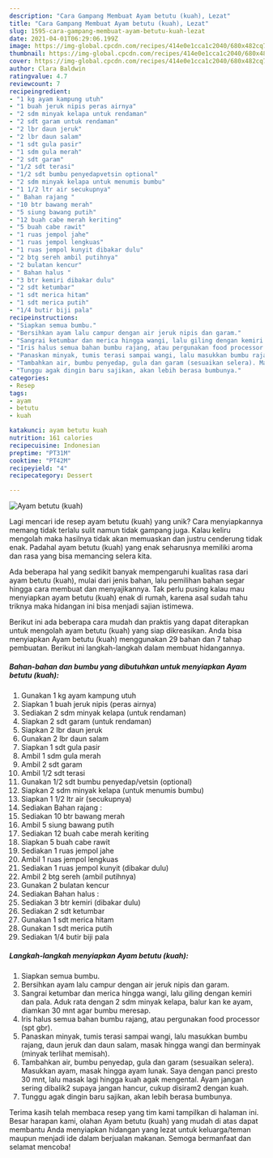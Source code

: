 ```yaml
---
description: "Cara Gampang Membuat Ayam betutu (kuah), Lezat"
title: "Cara Gampang Membuat Ayam betutu (kuah), Lezat"
slug: 1595-cara-gampang-membuat-ayam-betutu-kuah-lezat
date: 2021-04-01T06:29:06.199Z
image: https://img-global.cpcdn.com/recipes/414e0e1cca1c2040/680x482cq70/ayam-betutu-kuah-foto-resep-utama.jpg
thumbnail: https://img-global.cpcdn.com/recipes/414e0e1cca1c2040/680x482cq70/ayam-betutu-kuah-foto-resep-utama.jpg
cover: https://img-global.cpcdn.com/recipes/414e0e1cca1c2040/680x482cq70/ayam-betutu-kuah-foto-resep-utama.jpg
author: Clara Baldwin
ratingvalue: 4.7
reviewcount: 7
recipeingredient:
- "1 kg ayam kampung utuh"
- "1 buah jeruk nipis peras airnya"
- "2 sdm minyak kelapa untuk rendaman"
- "2 sdt garam untuk rendaman"
- "2 lbr daun jeruk"
- "2 lbr daun salam"
- "1 sdt gula pasir"
- "1 sdm gula merah"
- "2 sdt garam"
- "1/2 sdt terasi"
- "1/2 sdt bumbu penyedapvetsin optional"
- "2 sdm minyak kelapa untuk menumis bumbu"
- "1 1/2 ltr air secukupnya"
- " Bahan rajang "
- "10 btr bawang merah"
- "5 siung bawang putih"
- "12 buah cabe merah keriting"
- "5 buah cabe rawit"
- "1 ruas jempol jahe"
- "1 ruas jempol lengkuas"
- "1 ruas jempol kunyit dibakar dulu"
- "2 btg sereh ambil putihnya"
- "2 bulatan kencur"
- " Bahan halus "
- "3 btr kemiri dibakar dulu"
- "2 sdt ketumbar"
- "1 sdt merica hitam"
- "1 sdt merica putih"
- "1/4 butir biji pala"
recipeinstructions:
- "Siapkan semua bumbu."
- "Bersihkan ayam lalu campur dengan air jeruk nipis dan garam."
- "Sangrai ketumbar dan merica hingga wangi, lalu giling dengan kemiri dan pala. Aduk rata dengan 2 sdm minyak kelapa, balur kan ke ayam, diamkan 30 mnt agar bumbu meresap."
- "Iris halus semua bahan bumbu rajang, atau pergunakan food processor (spt gbr)."
- "Panaskan minyak, tumis terasi sampai wangi, lalu masukkan bumbu rajang, daun jeruk dan daun salam, masak hingga wangi dan berminyak (minyak terlihat memisah)."
- "Tambahkan air, bumbu penyedap, gula dan garam (sesuaikan selera). Masukkan ayam, masak hingga ayam lunak. Saya dengan panci presto 30 mnt, lalu masak lagi hingga kuah agak mengental. Ayam jangan sering dibalik2 supaya jangan hancur, cukup disiram2 dengan kuah."
- "Tunggu agak dingin baru sajikan, akan lebih berasa bumbunya."
categories:
- Resep
tags:
- ayam
- betutu
- kuah

katakunci: ayam betutu kuah 
nutrition: 161 calories
recipecuisine: Indonesian
preptime: "PT31M"
cooktime: "PT42M"
recipeyield: "4"
recipecategory: Dessert

---
```



![Ayam betutu (kuah)](https://img-global.cpcdn.com/recipes/414e0e1cca1c2040/680x482cq70/ayam-betutu-kuah-foto-resep-utama.jpg)

Lagi mencari ide resep ayam betutu (kuah) yang unik? Cara menyiapkannya memang tidak terlalu sulit namun tidak gampang juga. Kalau keliru mengolah maka hasilnya tidak akan memuaskan dan justru cenderung tidak enak. Padahal ayam betutu (kuah) yang enak seharusnya memiliki aroma dan rasa yang bisa memancing selera kita.



Ada beberapa hal yang sedikit banyak mempengaruhi kualitas rasa dari ayam betutu (kuah), mulai dari jenis bahan, lalu pemilihan bahan segar hingga cara membuat dan menyajikannya. Tak perlu pusing kalau mau menyiapkan ayam betutu (kuah) enak di rumah, karena asal sudah tahu triknya maka hidangan ini bisa menjadi sajian istimewa.


Berikut ini ada beberapa cara mudah dan praktis yang dapat diterapkan untuk mengolah ayam betutu (kuah) yang siap dikreasikan. Anda bisa menyiapkan Ayam betutu (kuah) menggunakan 29 bahan dan 7 tahap pembuatan. Berikut ini langkah-langkah dalam membuat hidangannya.

<!--inarticleads1-->

##### Bahan-bahan dan bumbu yang dibutuhkan untuk menyiapkan Ayam betutu (kuah):

1. Gunakan 1 kg ayam kampung utuh
1. Siapkan 1 buah jeruk nipis (peras airnya)
1. Sediakan 2 sdm minyak kelapa (untuk rendaman)
1. Siapkan 2 sdt garam (untuk rendaman)
1. Siapkan 2 lbr daun jeruk
1. Gunakan 2 lbr daun salam
1. Siapkan 1 sdt gula pasir
1. Ambil 1 sdm gula merah
1. Ambil 2 sdt garam
1. Ambil 1/2 sdt terasi
1. Gunakan 1/2 sdt bumbu penyedap/vetsin (optional)
1. Siapkan 2 sdm minyak kelapa (untuk menumis bumbu)
1. Siapkan 1 1/2 ltr air (secukupnya)
1. Sediakan  Bahan rajang :
1. Sediakan 10 btr bawang merah
1. Ambil 5 siung bawang putih
1. Sediakan 12 buah cabe merah keriting
1. Siapkan 5 buah cabe rawit
1. Sediakan 1 ruas jempol jahe
1. Ambil 1 ruas jempol lengkuas
1. Sediakan 1 ruas jempol kunyit (dibakar dulu)
1. Ambil 2 btg sereh (ambil putihnya)
1. Gunakan 2 bulatan kencur
1. Sediakan  Bahan halus :
1. Sediakan 3 btr kemiri (dibakar dulu)
1. Sediakan 2 sdt ketumbar
1. Gunakan 1 sdt merica hitam
1. Gunakan 1 sdt merica putih
1. Sediakan 1/4 butir biji pala




<!--inarticleads2-->

##### Langkah-langkah menyiapkan Ayam betutu (kuah):

1. Siapkan semua bumbu.
1. Bersihkan ayam lalu campur dengan air jeruk nipis dan garam.
1. Sangrai ketumbar dan merica hingga wangi, lalu giling dengan kemiri dan pala. Aduk rata dengan 2 sdm minyak kelapa, balur kan ke ayam, diamkan 30 mnt agar bumbu meresap.
1. Iris halus semua bahan bumbu rajang, atau pergunakan food processor (spt gbr).
1. Panaskan minyak, tumis terasi sampai wangi, lalu masukkan bumbu rajang, daun jeruk dan daun salam, masak hingga wangi dan berminyak (minyak terlihat memisah).
1. Tambahkan air, bumbu penyedap, gula dan garam (sesuaikan selera). Masukkan ayam, masak hingga ayam lunak. Saya dengan panci presto 30 mnt, lalu masak lagi hingga kuah agak mengental. Ayam jangan sering dibalik2 supaya jangan hancur, cukup disiram2 dengan kuah.
1. Tunggu agak dingin baru sajikan, akan lebih berasa bumbunya.




Terima kasih telah membaca resep yang tim kami tampilkan di halaman ini. Besar harapan kami, olahan Ayam betutu (kuah) yang mudah di atas dapat membantu Anda menyiapkan hidangan yang lezat untuk keluarga/teman maupun menjadi ide dalam berjualan makanan. Semoga bermanfaat dan selamat mencoba!
